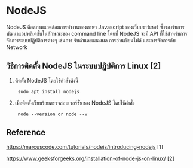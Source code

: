 # NodeJS

NodeJS คือสภาพแวดล้อมการทำงานของภาษา Javascript ของเว็บบราว์เซอร์ ซึ่งรองรับการพัฒนาแอปพลิเคชั่นในลักษณะของ command line โดยที่ NodeJS จะมี API ที่ใช้สำหรับการจัดการระบบปฏิบัติการต่างๆ เช่นการ รับค่าและแสดงผล การอ่านเขียนไฟล์ และการจัดการกับ Network

## วิธีการติดตั้ง NodeJS ในระบบปฏิบัติการ Linux [2]

1. ติดตั้ง NodeJS โดยใช้คำสั่งดังนี้
        
        sudo apt install nodejs

2. เมื่อติดตั้งเรียบร้อยตรวจสอบเวอร์ชั่นของ NodeJS โดยใช้คำสั่ง

        node --version or node --v


## Reference

https://marcuscode.com/tutorials/nodejs/introducing-nodejs [1]

https://www.geeksforgeeks.org/installation-of-node-js-on-linux/ [2]